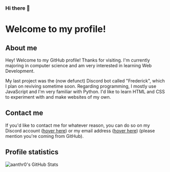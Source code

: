 ### Hi there 👋

# Welcome to my profile!

## About me
Hey! Welcome to my GitHub profile! Thanks for visiting.
I'm currently majoring in computer science and am very interested in learning Web Development.

My last project was the (now defunct) Discord bot called "Frederick", which I plan on reviving sometime soon.
Regarding programming, I mostly use JavaScript and I'm very familiar with Python.
I'd like to learn HTML and CSS to experiment with and make websites of my own.

## Contact me
If you'd like to contact me for whatever reason, you can do so on my Discord account ([hover here](https://discord.com/ "aanthr0#5169")) or my email address ([hover here](https://mail.google.com/ "anthromadayt@gmail.com")) (please mention you're coming from GitHub).

## Profile statistics
![aanthr0's GitHub Stats](https://github-readme-stats.vercel.app/api?username=aanthr0&hide=prs&count_private=true&show_icons=true&title_color=D5D8DA&text_color=D55170&icon_color=9EA1A4&bg_color=1C1E26&locale=en)
